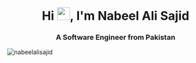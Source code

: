 <h1 align="center">Hi <img src="https://raw.githubusercontent.com/MartinHeinz/MartinHeinz/master/wave.gif" width="30px">, I'm Nabeel Ali Sajid</h1>
<h3 align="center">A Software Engineer from Pakistan</h3>

<p align="left"> <img src="https://komarev.com/ghpvc/?username=nabeelalisajid&label=Profile%20views&color=0e75b6&style=flat" alt="nabeelalisajid" /> </p>

